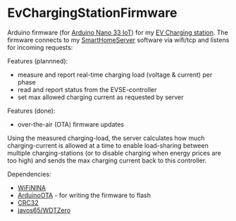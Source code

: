 # EvChargingStationFirmware
Arduino firmware (for [Arduino Nano 33 IoT](https://store.arduino.cc/arduino-nano-33-iot)) for my [EV Charging station](https://github.com/sebdehne/EvChargingStationHardware). The firmware connects to my [SmartHomeServer](https://github.com/sebdehne/SmartHomeServer) software via wifi/tcp and listens for incoming requests:

Features (plannned):
- measure and report real-time charging load (voltage & current) per phase
- read and report status from the EVSE-controller
- set max allowed charging current as requested by server

Features (done):
- over-the-air (OTA) firmware updates

Using the measured charging-load, the server calculates how much charging-current is allowed at a time to enable load-sharing between multiple charging-stations (or to disable charging when energy prices are too high) and sends the max charging current back to this controller.


Dependencies:
- [WiFiNINA](https://github.com/arduino-libraries/WiFiNINA)
- [ArduinoOTA](https://github.com/jandrassy/ArduinoOTA) - for writing the firmware to flash
- [CRC32](https://github.com/bakercp/CRC32)
- [javos65/WDTZero](https://github.com/javos65/WDTZero)
